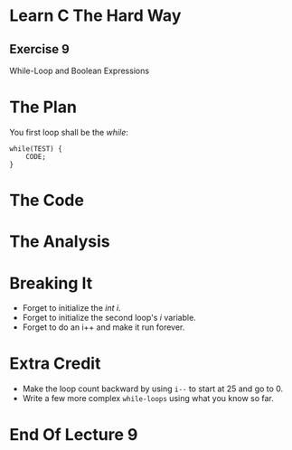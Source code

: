 Learn C The Hard Way
=======

Exercise 9
----

While-Loop and Boolean Expressions



The Plan
====

You first loop shall be the *while*:

    while(TEST) {
        CODE;
    }



The Code
====



The Analysis
====




Breaking It
====

* Forget to initialize the *int i*.
* Forget to initialize the second loop's *i* variable.
* Forget to do an i++ and make it run forever.



Extra Credit
====

* Make the loop count backward by using ``i--`` to start
  at 25 and go to 0.
* Write a few more complex ``while-loops`` using what you know
  so far.



End Of Lecture 9
=====


